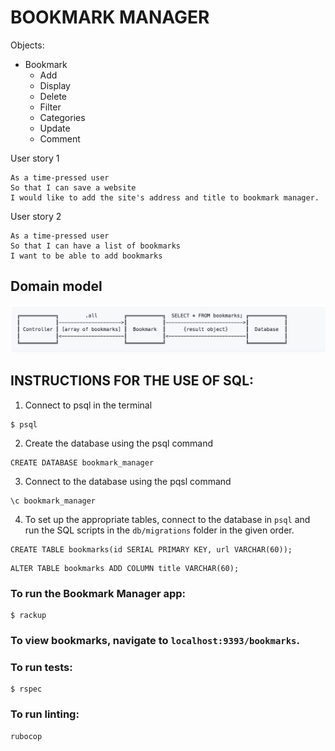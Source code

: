 # BOOKMARK MANAGER

Objects:
* Bookmark
	* Add
	* Display
	* Delete
	* Filter
	* Categories
	* Update
	* Comment

User story 1
```
As a time-pressed user
So that I can save a website
I would like to add the site's address and title to bookmark manager.
```

User story 2
``` 
As a time-pressed user
So that I can have a list of bookmarks
I want to be able to add bookmarks
```
## Domain model
![Domain_model](./README_images/Domain_model.png)


## INSTRUCTIONS FOR THE USE OF SQL:

1. Connect to psql in the terminal

```
$ psql
```
2. Create the database using the psql command

```
CREATE DATABASE bookmark_manager
```
3. Connect to the database using the pqsl command 

```
\c bookmark_manager
```

4. To set up the appropriate tables, connect to the database in `psql` and run the SQL scripts in the `db/migrations` folder in the given order.

```
CREATE TABLE bookmarks(id SERIAL PRIMARY KEY, url VARCHAR(60));
```
```
ALTER TABLE bookmarks ADD COLUMN title VARCHAR(60);
```

### To run the Bookmark Manager app:

```
$ rackup
```

### To view bookmarks, navigate to `localhost:9393/bookmarks`.

### To run tests:

```
$ rspec
```

### To run linting:	

```
rubocop
```